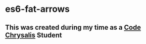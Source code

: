 # es6-fat-arrows
## This was created during my time as a [Code Chrysalis](https://codechrysalis.io) Student